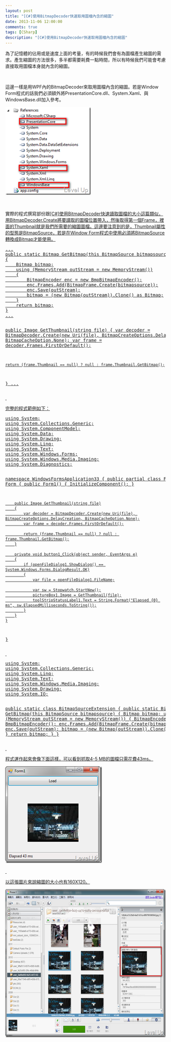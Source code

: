 ```yaml
---
layout: post
title: "[C#]使用BitmapDecoder快速取用圖檔內含的縮圖"
date: 2013-11-06 12:00:00
comments: true
tags: [CSharp]
description: "[C#]使用BitmapDecoder快速取用圖檔內含的縮圖"
---
```

<p>為了記憶體的佔用或是速度上面的考量，有的時候我們會有為圖檔產生縮圖的需求。產生縮圖的方法很多，多半都需要耗費一點時間，所以有時候我們可能會考慮直接取用圖檔本身就內含的縮圖。</p>  <p> </p>  <p>這邊一樣是用WPF內的BitmapDecoder來取用圖檔內含的縮圖。若是Window Form程式的話我們必須額外將PresentationCore.dll、System.Xaml、與WindowsBase.dll加入參考。</p>  <p><img style="border-bottom: 0px; border-left: 0px; border-top: 0px; border-right: 0px" border="0" alt="image" src="\images\posts\1a7e9067-1d43-442b-8abc-ade0e9502262\image_thumb_2.png" width="269" height="276" /></a> </p>  <p> </p>  <p>實際的程式撰寫部份跟<a href="http://www.dotblogs.com.tw/larrynung/archive/2012/09/05/74627.aspx">[C#]使用BitmapDecoder快速讀取圖檔的大小這篇類似，用BitmapDecoder.Create將要讀取的圖檔位置帶入，然後取得第一個Frame，裡面的Thumbnail就是我們所需要的縮圖圖檔。這邊要注意到的是，Thumbnail屬性的型態是BitmapSource，若是在Window Form程式中使用必須將BitmapSource轉換成Bitmap才能使用。</p>  <p>   </p><div style="padding-bottom: 0px; margin: 0px; padding-left: 0px; padding-right: 0px; display: inline; float: none; padding-top: 0px" id="scid:812469c5-0cb0-4c63-8c15-c81123a09de7:10bf3f0e-c870-48f8-b45e-13fbad8da60f" class="wlWriterSmartContent"><pre name="code" class="c#">...
public static Bitmap GetBitmap(this BitmapSource bitmapsource)
{
	Bitmap bitmap;
	using (MemoryStream outStream = new MemoryStream())
	{
		BitmapEncoder enc = new BmpBitmapEncoder();
		enc.Frames.Add(BitmapFrame.Create(bitmapsource));
		enc.Save(outStream);
		bitmap = (new Bitmap(outStream)).Clone() as Bitmap;
	}
	return bitmap;
}
...

public Image GetThumbnail(string file)
{
	var decoder = BitmapDecoder.Create(new Uri(file), BitmapCreateOptions.DelayCreation, BitmapCacheOption.None);
	var frame = decoder.Frames.FirstOrDefault();

	return (frame.Thumbnail == null) ? null : frame.Thumbnail.GetBitmap();
}
...</pre></div>


<p> </p>

<p>完整的程式範例如下：</p>

<div style="padding-bottom: 0px; margin: 0px; padding-left: 0px; padding-right: 0px; display: inline; float: none; padding-top: 0px" id="scid:812469c5-0cb0-4c63-8c15-c81123a09de7:ef63d9b3-5a04-4bb0-832d-06b9d662f017" class="wlWriterSmartContent"><pre name="code" class="c#">using System;
using System.Collections.Generic;
using System.ComponentModel;
using System.Data;
using System.Drawing;
using System.Linq;
using System.Text;
using System.Windows.Forms;
using System.Windows.Media.Imaging;
using System.Diagnostics;

namespace WindowsFormsApplication33
{
	public partial class Form1 : Form
	{
		public Form1()
		{
			InitializeComponent();
		}

		public Image GetThumbnail(string file)
		{
			var decoder = BitmapDecoder.Create(new Uri(file), BitmapCreateOptions.DelayCreation, BitmapCacheOption.None);
			var frame = decoder.Frames.FirstOrDefault();

			return (frame.Thumbnail == null) ? null : frame.Thumbnail.GetBitmap();
		}

		private void button1_Click(object sender, EventArgs e)
		{
			if (openFileDialog1.ShowDialog() == System.Windows.Forms.DialogResult.OK)
			{
				var file = openFileDialog1.FileName;

				var sw = Stopwatch.StartNew();
				pictureBox1.Image = GetThumbnail(file);
				toolStripStatusLabel1.Text = String.Format("Elapsed {0} ms", sw.ElapsedMilliseconds.ToString());
			}
		}
	}
}</pre></div>

<p> </p>

<div style="padding-bottom: 0px; margin: 0px; padding-left: 0px; padding-right: 0px; display: inline; float: none; padding-top: 0px" id="scid:812469c5-0cb0-4c63-8c15-c81123a09de7:75d0137a-ae4a-483d-9ca4-06d7b52d9afa" class="wlWriterSmartContent"><pre name="code" class="c#">using System;
using System.Collections.Generic;
using System.Linq;
using System.Text;
using System.Windows.Media.Imaging;
using System.Drawing;
using System.IO;

public static class BitmapSourceExtension
{
	public static Bitmap GetBitmap(this BitmapSource bitmapsource)
	{
		Bitmap bitmap;
		using (MemoryStream outStream = new MemoryStream())
		{
			BitmapEncoder enc = new BmpBitmapEncoder();
			enc.Frames.Add(BitmapFrame.Create(bitmapsource));
			enc.Save(outStream);
			bitmap = (new Bitmap(outStream)).Clone() as Bitmap;
		}
		return bitmap;
	}
}</pre></div>

<p> </p>

<p>程式運作起來會像下面這樣，可以看到抓取4-5 MB的圖檔只需花費43ms。</p>

<p><img style="border-bottom: 0px; border-left: 0px; border-top: 0px; border-right: 0px" border="0" alt="image" src="\images\posts\1a7e9067-1d43-442b-8abc-ade0e9502262\image_thumb.png" width="304" height="304" /> </p>

<p> </p>

<p>以這張圖片來說縮圖的大小也有160X120。</p>

<p><img style="border-bottom: 0px; border-left: 0px; border-top: 0px; border-right: 0px" border="0" alt="image" src="\images\posts\1a7e9067-1d43-442b-8abc-ade0e9502262\image_thumb_1.png" width="644" height="465" /></p>